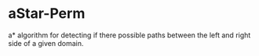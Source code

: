 # aStar-Perm
a* algorithm for detecting if there possible paths between the left and right side of a given domain.

